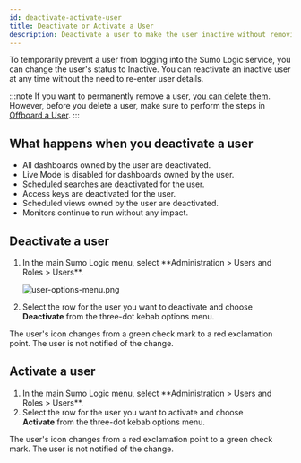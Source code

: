 ```yaml
---
id: deactivate-activate-user
title: Deactivate or Activate a User
description: Deactivate a user to make the user inactive without removing the user account, or reactivate a previously deactivated user.
---
```



To temporarily prevent a user from logging into the Sumo Logic service, you can change the user's status to Inactive. You can reactivate an inactive user at any time without the need to re-enter user details.

:::note
If you want to permanently remove a user, [you can delete them](delete-user.md). However, before you delete a user, make sure to perform the steps in [Offboard a User](offboard-user.md).
:::

## What happens when you deactivate a user

* All dashboards owned by the user are deactivated.
* Live Mode is disabled for dashboards owned by the user.
* Scheduled searches are deactivated for the user.
* Access keys are deactivated for the user.
* Scheduled views owned by the user are deactivated.
* Monitors continue to run without any impact.

## Deactivate a user

1. <!--Kanso [**Classic UI**](/docs/get-started/sumo-logic-ui/). Kanso--> In the main Sumo Logic menu, select **Administration > Users and Roles > Users**. <!--Kanso <br/>[**New UI**](/docs/get-started/sumo-logic-ui-new/). In the top menu select **Administration**, and then under **Users and Roles** select **Users**. You can also click the **Go To...** menu at the top of the screen and select **Users**. Kanso-->

    ![user-options-menu.png](/img/users-roles/users-page.png)

1. Select the row for the user you want to deactivate and choose **Deactivate** from the three-dot kebab options menu.

The user's icon changes from a green check mark to a red exclamation
point. The user is not notified of the change.

## Activate a user

1. <!--Kanso [**Classic UI**](/docs/get-started/sumo-logic-ui/). Kanso--> In the main Sumo Logic menu, select **Administration > Users and Roles > Users**. <!--Kanso <br/>[**New UI**](/docs/get-started/sumo-logic-ui-new/). In the top menu select **Administration**, and then under **Users and Roles** select **Users**. You can also click the **Go To...** menu at the top of the screen and select **Users**. Kanso-->
1. Select the row for the user you want to activate and choose **Activate** from the three-dot kebab options menu.

The user's icon changes from a red exclamation point to a green check
mark. The user is not notified of the change.
